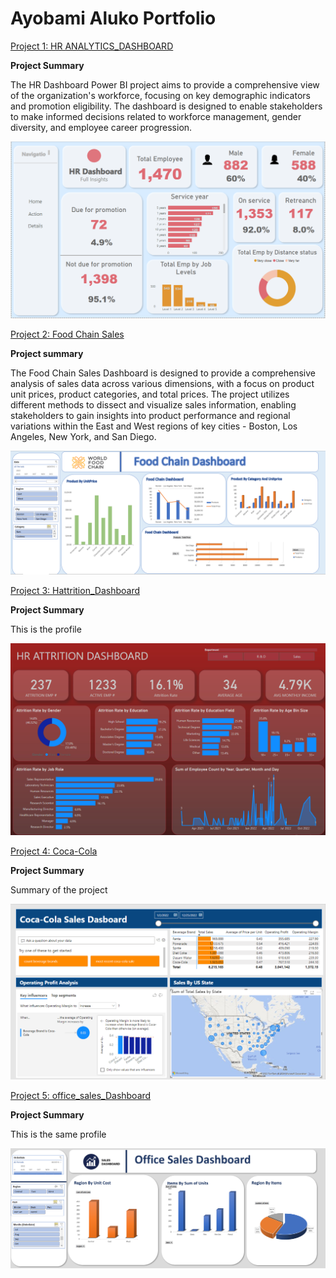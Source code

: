 # Ayobami Aluko Portfolio

[Project 1: HR ANALYTICS_DASHBOARD](https://github.com/israel2rise/Ayobami_Data)

**Project Summary**

The HR Dashboard Power BI project aims to provide a comprehensive view of the organization's workforce, focusing on key demographic indicators and promotion eligibility. The dashboard is designed to enable stakeholders to make informed decisions related to workforce management, gender diversity, and employee career progression.

![ANALYTICS_DASHBOARD](ANALYTICS_DASHBOARD.PNG)

[Project 2: Food Chain Sales](https://github.com/israel2rise/Ayobami_Data)

**Project summary**

The Food Chain Sales Dashboard is designed to provide a comprehensive analysis of sales data across various dimensions, with a focus on product unit prices, product categories, and total prices. The project utilizes different methods to dissect and visualize sales information, enabling stakeholders to gain insights into product performance and regional variations within the East and West regions of key cities - Boston, Los Angeles, New York, and San Diego.

![Food_Chain_Dashboard](Food_Chain_Dashboard.PNG)


[Project 3: Hattrition_Dashboard](https://github.com/israel2rise/Ayobami_Data)

**Project Summary**

This is the profile

![Hattrition_Dashboard](Hattrition_Dashboard.PNG)


[Project 4: Coca-Cola](https://github.com/israel2rise/Ayobami_Data)

**Project Summary**

Summary of the project

![Coca-Cola](Coca-Cola.PNG)

[Project 5: office_sales_Dashboard](https://github.com/israel2rise/Ayobami_Data)

**Project Summary**

This is the same profile

![office_sales_Dashboard](office_sales_Dashboard.PNG)

